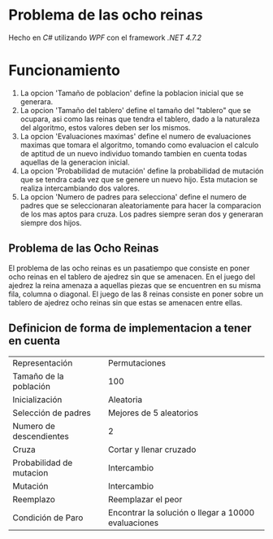 # Problema de las ocho reinas
Hecho en *C#* utilizando *WPF* con el framework *.NET 4.7.2*


# Funcionamiento
1. La opcion 'Tamaño de poblacion' define la poblacion inicial que se generara.
1. La opcion 'Tamaño del tablero' define el tamaño del "tablero" que se ocupara, asi como las reinas que tendra el tablero, dado a la naturaleza del algoritmo, estos valores deben ser los mismos.
1. La opcion 'Evaluaciones maximas' define el numero de evaluaciones maximas que tomara el algoritmo, tomando como evaluacion el calculo de aptitud de un nuevo individuo tomando tambien en cuenta todas aquellas de la generacion inicial.
1. La opcion 'Probabilidad de mutación' define la probabilidad de mutación que se tendra cada vez que se genere un nuevo hijo. Esta mutacion se realiza intercambiando dos valores.
1. La opcion 'Numero de padres para selecciona' define el numero de padres que se seleccionaran aleatoriamente para hacer la comparacion de los mas aptos para cruza. Los padres siempre seran dos y generaran siempre dos hijos.

## Problema de las Ocho Reinas

El problema de las ocho reinas es un pasatiempo que consiste en poner ocho reinas en el tablero de ajedrez sin que se amenacen. En el juego del ajedrez la reina amenaza a aquellas piezas que se encuentren en su misma fila, columna o diagonal. El juego de las 8 reinas consiste en poner sobre un tablero de ajedrez ocho reinas sin que estas se amenacen entre ellas.

## Definicion de forma de implementacion a tener en cuenta

|                          |                                                     |
|--------------------------|-----------------------------------------------------|
| Representación           | Permutaciones                                       |
| Tamaño de la población   | 100                                                 |
| Inicialización           | Aleatoria                                           |
| Selección de padres      | Mejores de 5 aleatorios                             |
| Numero de descendientes  | 2                                                   |
| Cruza                    | Cortar y llenar cruzado                             |
| Probabilidad de mutacion | Intercambio                                         |
| Mutación                 | Intercambio                                         |
| Reemplazo                | Reemplazar el peor                                  |
| Condición de Paro        | Encontrar la solución o llegar a 10000 evaluaciones |
